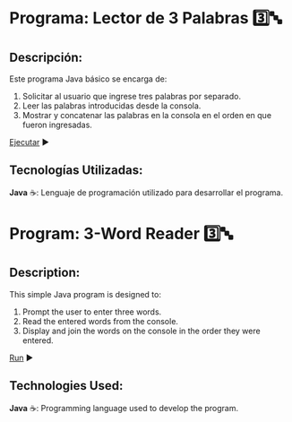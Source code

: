# Programa: Lector de 3 Palabras :three::abc:

## Descripción:

Este programa Java básico se encarga de:

1. Solicitar al usuario que ingrese tres palabras por separado.
2. Leer las palabras introducidas desde la consola.
3. Mostrar y concatenar las palabras en la consola en el orden en que fueron ingresadas.

[Ejecutar](https://www.programiz.com/online-compiler/72EIVRJoxf5aa) :arrow_forward:

## Tecnologías Utilizadas:

**Java** :coffee:: Lenguaje de programación utilizado para desarrollar el programa.

#

# Program: 3-Word Reader :three::abc:

## Description:

This simple Java program is designed to:

1. Prompt the user to enter three words.
2. Read the entered words from the console.
3. Display and join the words on the console in the order they were entered.

[Run](https://www.programiz.com/online-compiler/72EIVRJoxf5aa) :arrow_forward:

## Technologies Used:

**Java** :coffee:: Programming language used to develop the program.
